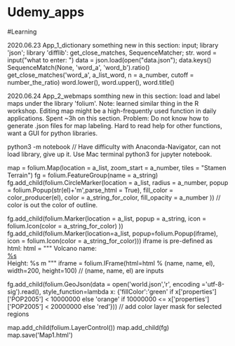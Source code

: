 # Udemy_apps
#Learning

2020.06.23 App_1_dictionary
  something new in this section: input; library 'json'; library 'difflib': get_close_matches, SequenceMatcher; str.
  word = input("what to enter: ")
  data = json.load(open("data.json"); data.keys()
  SequenceMatch(None, 'word_a', 'word_b').ratio()
  get_close_matches('word_a', a_list_word, n = a_number, cutoff = number_the_ratio)
  word.lower(), word.upper(), word.title()

2020.06.24 App_2_webmaps
  somthing new in this section: load and label maps under the library 'folium'. 
  Note: learned similar thing in the R workshop. Editing map might be a high-frequently used function in daily applications. Spent ~3h on this section.
  Problem: Do not know how to generate .json files for map labeling. Hard to read help for other functions, want a GUI for python libraries. 
  
  python3 -m notebook // Have difficulty with Anaconda-Navigator, can not load library, give up it. Use Mac terminal python3 for jupyter notebook.
  
  map = folium.Map(location = a_list, zoom_start = a_number, tiles = "Stamen Terrain")
  fg = folium.FeatureGroup(name = a_string)
  fg.add_child(folium.CircleMarker(location = a_list, radius = a_number, popup = folium.Popup(str(el)+'m',parse_html = True), fill_color = color_producer(el), color  = a_string_for_color, fill_opacity = a_number )) // color is out the color of outline.
  
  fg.add_child(folium.Marker(location = a_list, popup = a_string, icon = folium.Icon(color = a_string_for_color) ))
  fg.add_child(folium.Marker(location=a_list, popup=folium.Popup(iframe), icon = folium.Icon(color = a_string_for_color)))
  iframe is pre-defined as html:
  html = """
  Volcano name:<br>
  <a href="https://www.google.com/search?q=%%22%s%%22" target="_blank">%s</a><br>
  Height: %s m
  """
  iframe = folium.IFrame(html=html % (name, name, el), width=200, height=100) // (name, name, el) are inputs

  fg.add_child(folium.GeoJson(data = open('world.json','r', encoding ='utf-8-sig').read(), 
style_function=lambda x: {'fillColor':'green' if x['properties']['POP2005'] < 10000000
else 'orange' if 10000000 <= x['properties']['POP2005'] < 20000000 else 'red'})) // add color layer mask for selected regions
  
  map.add_child(folium.LayerControl()) 
  map.add_child(fg)
  map.save('Map1.html')
  
  





